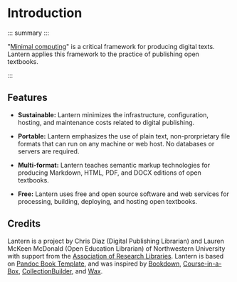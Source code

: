 # Introduction

::: summary :::

"[Minimal computing](https://go-dh.github.io/mincomp/about/)" is a critical framework for producing digital texts. Lantern applies this framework to the practice of publishing open textbooks.

:::

## Features

- **Sustainable:** Lantern minimizes the infrastructure, configuration, hosting, and maintenance costs related to digital publishing.

- **Portable:** Lantern emphasizes the use of plain text, non-prorprietary file formats that can run on any machine or web host. No databases or servers are required. 

- **Multi-format:** Lantern teaches semantic markup technologies for producing Markdown, HTML, PDF, and DOCX editions of open textbooks. 

- **Free:** Lantern uses free and open source software and web services for processing, building, deploying, and hosting open textbooks. 

## Credits

Lantern is a project by Chris Diaz (Digital Publishing Librarian) and Lauren McKeen McDonald (Open Education Librarian) of Northwestern University with support from the [Association of Research Libraries](https://www.arl.org/). Lantern is based on [Pandoc Book Template](https://github.com/wikiti/pandoc-book-template), and was inspired by [Bookdown](https://bookdown.org/), [Course-in-a-Box](https://course-in-a-box.p2pu.org/), [CollectionBuilder](https://collectionbuilder.github.io/), and [Wax](https://minicomp.github.io/wax/).